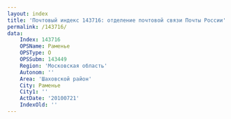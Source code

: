 ```yaml
---
layout: index
title: 'Почтовый индекс 143716: отделение почтовой связи Почты России'
permalink: /143716/
data:
    Index: 143716
    OPSName: Раменье
    OPSType: О
    OPSSubm: 143449
    Region: 'Московская область'
    Autonom: ''
    Area: 'Шаховской район'
    City: Раменье
    City1: ''
    ActDate: '20100721'
    IndexOld: ''
---
```

